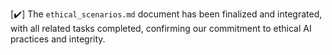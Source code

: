 [✔️] The `ethical_scenarios.md` document has been finalized and integrated, with all related tasks completed, confirming our commitment to ethical AI practices and integrity.
